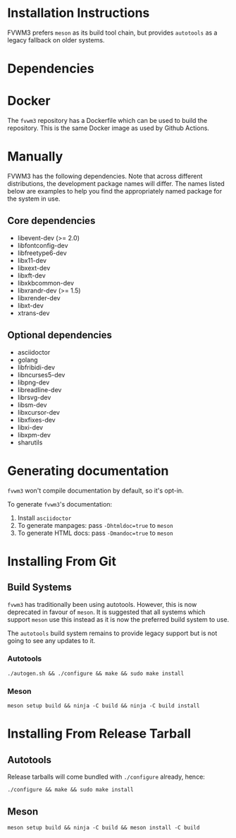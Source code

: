 Installation Instructions
=========================

FVWM3 prefers `meson` as its build tool chain, but provides `autotools` as a
legacy fallback on older systems.

Dependencies
============

Docker
======

The `fvwm3` repository has a Dockerfile which can be used to build the
repository.  This is the same Docker image as used by Github Actions.

Manually
========

FVWM3 has the following dependencies.  Note that across different
distributions, the development package names will differ.  The names listed
below are examples to help you find the appropriately named package for the
system in use.

## Core dependencies

* libevent-dev (>= 2.0)
* libfontconfig-dev
* libfreetype6-dev
* libx11-dev
* libxext-dev
* libxft-dev
* libxkbcommon-dev
* libxrandr-dev (>= 1.5)
* libxrender-dev
* libxt-dev
* xtrans-dev

## Optional dependencies

* asciidoctor
* golang
* libfribidi-dev
* libncurses5-dev
* libpng-dev
* libreadline-dev
* librsvg-dev
* libsm-dev
* libxcursor-dev
* libxfixes-dev
* libxi-dev
* libxpm-dev
* sharutils

Generating documentation
========================

`fvwm3` won't compile documentation by default, so it's opt-in.

To generate `fvwm3`'s documentation:

1. Install `asciidoctor`
2. To generate manpages:  pass `-Dhtmldoc=true` to `meson`
3. To generate HTML docs: pass `-Dmandoc=true` to `meson`


Installing From Git
===================

## Build Systems

`fvwm3` has traditionally been using autotools.  However, this is now
deprecated in favour of `meson`.  It is suggested that all systems which
support `meson` use this instead as it is now the preferred build system to
use.

The `autotools` build system remains to provide legacy support but is not
going to see any updates to it.

### Autotools

```
./autogen.sh && ./configure && make && sudo make install
```

### Meson

```
meson setup build && ninja -C build && ninja -C build install
```

Installing From Release Tarball
===============================

## Autotools

Release tarballs will come bundled with `./configure` already, hence:

```
./configure && make && sudo make install
```

## Meson

```
meson setup build && ninja -C build && meson install -C build
```
